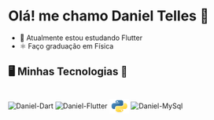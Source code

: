 # Olá! me chamo Daniel Telles 👋

- 📱 Atualmente estou estudando Flutter
- ⚛ Faço graduação em Física


## 🖥 Minhas Tecnologias 🚀
<div style="display: inline_block"><br>
  
  <img align="center" alt="Daniel-Dart" height="30" width="40" src="https://cdn.jsdelivr.net/gh/devicons/devicon/icons/dart/dart-original.svg" />
  <img align="center" alt="Daniel-Flutter" height="30" width="40" src="https://cdn.jsdelivr.net/gh/devicons/devicon/icons/flutter/flutter-original.svg" />
  <img align="center" alt="Daniel-Python" height="30" width="40" src="https://raw.githubusercontent.com/devicons/devicon/master/icons/python/python-original.svg">
  <img align="center" alt="Daniel-MySql" height="30" width="40" src="https://cdn.jsdelivr.net/gh/devicons/devicon/icons/mysql/mysql-original.svg" />

  
</div>
